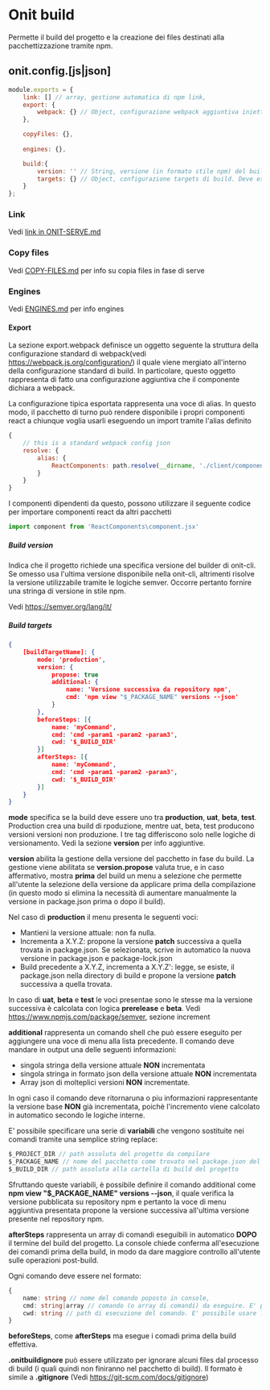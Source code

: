# Onit build

Permette il build del progetto e la creazione dei files destinati alla pacchettizzazione tramite npm.

## onit.config.[js|json]

```js
module.exports = {
    link: [] // array, gestione automatica di npm link,
    export: {
        webpack: {} // Object, configurazione webpack aggiuntiva iniettata da questo componente. Vedi **Export webpack**
    },

    copyFiles: {},
    
    engines: {},

    build:{
        version: '' // String, versione (in formato stile npm) del builder richiesto.      
        targets: {} // Object, configurazione targets di build. Deve essere definito almeno un build target. Vedi sezione **build target**
    }
};

```

### Link

Vedi [link in ONIT-SERVE.md](./ONIT-SERVE.md)

### Copy files

Vedi [COPY-FILES.md](COPY-FILES.md) per info su copia files in fase di serve

### Engines

Vedi [ENGINES.md](ENGINES.md) per info engines

#### Export

La sezione export.webpack definisce un oggetto seguente la struttura della configurazione standard di webpack(vedi <https://webpack.js.org/configuration/>) il quale viene mergiato all'interno della configurazione standard di build. In particolare, questo oggetto rappresenta di fatto una configurazione aggiuntiva che il componente dichiara a webpack.

La configurazione tipica esportata rappresenta una voce di alias. In questo modo, il pacchetto di turno può rendere disponibile i propri componenti react  a chiunque voglia usarli eseguendo un import tramite l'alias definito

```js
{
    // this is a standard webpack config json
    resolve: {
        alias: {
            ReactComponents: path.resolve(__dirname, './client/components/react')
        }
    }
}
```

I componenti dipendenti da questo, possono utilizzare il seguente codice per importare componenti react da altri pacchetti

```ts
import component from 'ReactComponents\component.jsx'
```

##### Build version

Indica che il progetto richiede una specifica versione del builder di onit-cli. Se omesso usa l'ultima versione disponibile nella onit-cli, altrimenti risolve la versione utilizzabile tramite le logiche semver. Occorre pertanto fornire una stringa di versione in stile npm.

Vedi <https://semver.org/lang/it/>

##### Build targets

```json
{
    [buildTargetName]: {
        mode: 'production',
        version: {
            propose: true
            additional: {
                name: 'Versione successiva da repository npm',
                cmd: 'npm view "$_PACKAGE_NAME" versions --json'
            }
        },
        beforeSteps: [{
            name: 'myCommand',
            cmd: 'cmd -param1 -param2 -param3',
            cwd: '$_BUILD_DIR'
        }]
        afterSteps: [{
            name: 'myCommand',
            cmd: 'cmd -param1 -param2 -param3',
            cwd: '$_BUILD_DIR'
        }]
    }
}
```

**mode** specifica se la build deve essere uno tra **production**, **uat**, **beta**, **test**.
Production crea una build di rpoduzione, mentre uat, beta, test producono versioni versioni non produzione. I tre tag differiscono solo nelle logiche di versionamento.
Vedi la sezione **version** per info aggiuntive.

**version** abilita la gestione della versione del pacchetto in fase du build. La gestione viene abilitata se **version.propose** valuta true, e in caso affermativo, mostra **prima** del build un menu a selezione che permette all'utente la selezione della versione da applicare prima della compilazione (in questo modo si elimina la necessità di aumentare manualmente la versione in package.json prima o dopo il build).

Nel caso di **production** il menu presenta le seguenti voci:

- Mantieni la versione attuale: non fa nulla.
- Incrementa a X.Y.Z: propone la versione **patch** successiva a quella trovata in package.json. Se selezionata, scrive in automatico la nuova versione in package.json e package-lock.json
- Build precedente a X.Y.Z, incrementa a X.Y.Z': legge, se esiste, il package.json nella directory di build e propone la versione **patch** successiva a quella trovata.

In caso di **uat**, **beta** e **test** le voci presentae sono le stesse ma la versione successiva è calcolata con logica **prerelease** e **beta**. Vedi <https://www.npmjs.com/package/semver>, sezione increment

**additional** rappresenta un comando shell che può essere eseguito per aggiungere una voce di menu alla lista precedente. Il comando deve mandare in output una delle seguenti informazioni:

- singola stringa della versione attuale **NON** incrementata
- singola stringa in formato json della versione attuale **NON** incrementata
- Array json di molteplici versioni **NON** incrementate.

In ogni caso il comando deve ritornaruna o piu informazioni rappresentante la versione base **NON** già incrementata, poichè l'incremento viene calcolato in automatico secondo le logiche interne.

E' possibile specificare una serie di **variabili** che vengono sostituite nei comandi tramite una semplice string replace:

```js
$_PROJECT_DIR // path assoluta del progetto da compilare
$_PACKAGE_NAME // nome del pacchetto come trovato nel package.json del progetto da compilare
$_BUILD_DIR // path assoluta alla cartella di build del progetto
```

Sfruttando queste variabili, è possibile definire il comando additional come **npm view "$_PACKAGE_NAME" versions --json**, il quale verifica la versione pubblicata su repository npm e pertanto la voce di menu aggiuntiva presentata propone la versione successiva all'ultima versione presente nel repository npm.

**afterSteps** rappresenta un array di comandi eseguibili in automatico **DOPO** il termine del build del progetto. La console chiede conferma all'esecuzione dei comandi prima della build, in modo da dare maggiore controllo all'utente sulle operazioni post-build.

Ogni comando deve essere nel formato:

```ts
{
    name: string // nome del comando poposto in console,
    cmd: string|array // comando (o array di comandi) da eseguire. E' possibile usare le variabili definite in precedenza per personalizzare il comando. Se viene passato un array di comandi, essi vengono eseguiti sequanzialmente.
    cwd: string // path di esecuzione del comando. E' possibile usare le variabili per personalizzare il path, ad esempio inserendo **'$_BUILD_DIR'** l'esecuzione avviene nella directory di build
}
```

**beforeSteps**, come **afterSteps** ma esegue i comadi prima della build effettiva.

**.onitbuildignore** può essere utilizzato per ignorare alcuni files dal processo di build (i quali quindi non finiranno nel pacchetto di build). Il formato è simile a **.gitignore** (Vedi <https://git-scm.com/docs/gitignore>)
